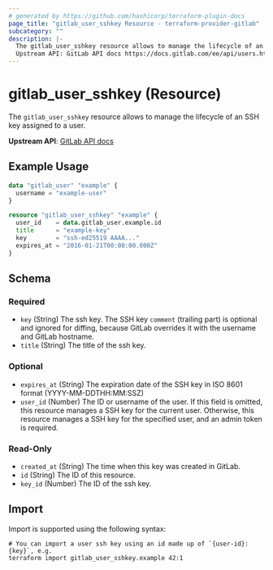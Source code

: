 ```yaml
---
# generated by https://github.com/hashicorp/terraform-plugin-docs
page_title: "gitlab_user_sshkey Resource - terraform-provider-gitlab"
subcategory: ""
description: |-
  The gitlab_user_sshkey resource allows to manage the lifecycle of an SSH key assigned to a user.
  Upstream API: GitLab API docs https://docs.gitlab.com/ee/api/users.html#single-ssh-key
---
```


# gitlab_user_sshkey (Resource)

The `gitlab_user_sshkey` resource allows to manage the lifecycle of an SSH key assigned to a user.

**Upstream API**: [GitLab API docs](https://docs.gitlab.com/ee/api/users.html#single-ssh-key)

## Example Usage

```terraform
data "gitlab_user" "example" {
  username = "example-user"
}

resource "gitlab_user_sshkey" "example" {
  user_id    = data.gitlab_user.example.id
  title      = "example-key"
  key        = "ssh-ed25519 AAAA..."
  expires_at = "2016-01-21T00:00:00.000Z"
}
```

<!-- schema generated by tfplugindocs -->
## Schema

### Required

- `key` (String) The ssh key. The SSH key `comment` (trailing part) is optional and ignored for diffing, because GitLab overrides it with the username and GitLab hostname.
- `title` (String) The title of the ssh key.

### Optional

- `expires_at` (String) The expiration date of the SSH key in ISO 8601 format (YYYY-MM-DDTHH:MM:SSZ)
- `user_id` (Number) The ID or username of the user. If this field is omitted, this resource manages a SSH key for the current user. Otherwise, this resource manages a SSH key for the specified user, and an admin token is required.

### Read-Only

- `created_at` (String) The time when this key was created in GitLab.
- `id` (String) The ID of this resource.
- `key_id` (Number) The ID of the ssh key.

## Import

Import is supported using the following syntax:

```shell
# You can import a user ssh key using an id made up of `{user-id}:{key}`, e.g.
terraform import gitlab_user_sshkey.example 42:1
```
